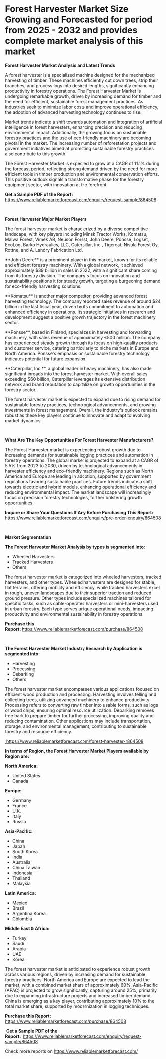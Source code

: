 <p><h1>Forest Harvester Market Size Growing and Forecasted for period from 2025 - 2032 and provides complete market analysis of this market</h1></p><p><strong>Forest Harvester Market Analysis and Latest Trends</strong></p>
<p><p>A forest harvester is a specialized machine designed for the mechanized harvesting of timber. These machines efficiently cut down trees, strip their branches, and process logs into desired lengths, significantly enhancing productivity in forestry operations. The Forest Harvester Market is undergoing remarkable growth, driven by increasing demand for timber and the need for efficient, sustainable forest management practices. As industries seek to minimize labor costs and improve operational efficiency, the adoption of advanced harvesting technology continues to rise.</p><p>Market trends indicate a shift towards automation and integration of artificial intelligence in forest harvesters, enhancing precision and reducing environmental impact. Additionally, the growing focus on sustainable forestry practices and the use of eco-friendly machinery are becoming pivotal in the market. The increasing number of reforestation projects and government initiatives aimed at promoting sustainable forestry practices also contribute to this growth. </p><p>The Forest Harvester Market is expected to grow at a CAGR of 11.1% during the forecast period, reflecting strong demand driven by the need for more efficient tools in timber production and environmental conservation efforts. This positive outlook signals a transformative phase for the forestry equipment sector, with innovation at the forefront.</p></p>
<p><strong>Get a Sample PDF of the Report:&nbsp;</strong> <a href="https://www.reliablemarketforecast.com/enquiry/request-sample/864508?utm_campaign=2140&utm_medium=2&utm_source=Github&utm_content=ia&utm_term=20022025&utm_id=forest-harvester">https://www.reliablemarketforecast.com/enquiry/request-sample/864508</a></p>
<p>&nbsp;</p>
<p><strong>Forest Harvester Major Market Players</strong></p>
<p><p>The forest harvester market is characterized by a diverse competitive landscape, with key players including Minsk Tractor Works, Komatsu, Malwa Forest, Vimek AB, Neuson Forest, John Deere, Ponsse, Logset, EcoLog, Barko Hydraulics, LLC, Caterpillar, Inc., Tigercat, Nisula Forest Oy, Rottne, and A. Landry Fabrication Ltd.</p><p>**John Deere** is a prominent player in this market, known for its reliable and efficient forestry machinery. With a global network, it achieved approximately $39 billion in sales in 2022, with a significant share coming from its forestry division. The company's focus on innovation and sustainability positions it for steady growth, targeting a burgeoning demand for eco-friendly harvesting solutions.</p><p>**Komatsu** is another major competitor, providing advanced forest harvesting technology. The company reported sales revenue of around $24 billion in the last fiscal year, driven by its commitment to automation and enhanced efficiency in operations. Its strategic initiatives in research and development suggest a positive growth trajectory in the forest machinery sector.</p><p>**Ponsse**, based in Finland, specializes in harvesting and forwarding machinery, with sales revenue of approximately €500 million. The company has experienced steady growth through its focus on high-quality products and customer service, catering particularly to niche markets in Europe and North America. Ponsse's emphasis on sustainable forestry technology indicates potential for future expansion.</p><p>**Caterpillar, Inc.**, a global leader in heavy machinery, has also made significant inroads into the forest harvester market. With overall sales exceeding $60 billion, Caterpillar leverages its extensive distribution network and brand reputation to capitalize on growth opportunities in the forestry sector.</p><p>The forest harvester market is expected to expand due to rising demand for sustainable forestry practices, technological advancements, and growing investments in forest management. Overall, the industry's outlook remains robust as these key players continue to innovate and adapt to evolving market dynamics.</p></p>
<p>&nbsp;</p>
<p><strong>What Are The Key Opportunities For Forest Harvester Manufacturers?</strong></p>
<p><p>The Forest Harvester market is experiencing robust growth due to increasing demands for sustainable logging practices and automation in forestry operations. The global market is projected to expand at a CAGR of 5.5% from 2023 to 2030, driven by technological advancements in harvester efficiency and eco-friendly machinery. Regions such as North America and Europe are leading in adoption, supported by government regulations favoring sustainable practices. Future trends indicate a shift towards electric and hybrid models, enhancing operational efficiency and reducing environmental impact. The market landscape will increasingly focus on precision forestry technologies, further bolstering growth opportunities.</p></p>
<p><strong>Inquire or Share Your Questions If Any Before Purchasing This Report:</strong> <a href="https://www.reliablemarketforecast.com/enquiry/pre-order-enquiry/864508?utm_campaign=2140&utm_medium=2&utm_source=Github&utm_content=ia&utm_term=20022025&utm_id=forest-harvester">https://www.reliablemarketforecast.com/enquiry/pre-order-enquiry/864508</a></p>
<p>&nbsp;</p>
<p><strong>Market Segmentation</strong></p>
<p><strong>The Forest Harvester Market Analysis by types is segmented into:</strong></p>
<p><ul><li>Wheeled Harvesters</li><li>Tracked Harvesters</li><li>Others</li></ul></p>
<p><p>The forest harvester market is categorized into wheeled harvesters, tracked harvesters, and other types. Wheeled harvesters are designed for stable, flat terrains, offering mobility and efficiency, while tracked harvesters excel in rough, uneven landscapes due to their superior traction and reduced ground pressure. Other types include specialized machines tailored for specific tasks, such as cable-operated harvesters or mini-harvesters used in urban forestry. Each type serves unique operational needs, impacting productivity and environmental sustainability in forestry operations.</p></p>
<p><strong>Purchase this Report:&nbsp;</strong><a href="https://www.reliablemarketforecast.com/purchase/864508?utm_campaign=2140&utm_medium=2&utm_source=Github&utm_content=ia&utm_term=20022025&utm_id=forest-harvester">https://www.reliablemarketforecast.com/purchase/864508</a></p>
<p>&nbsp;</p>
<p><strong>The Forest Harvester Market Industry Research by Application is segmented into:</strong></p>
<p><ul><li>Harvesting</li><li>Processing</li><li>Debarking</li><li>Others</li></ul></p>
<p><p>The forest harvester market encompasses various applications focused on efficient wood production and processing. Harvesting involves felling and collecting trees, utilizing advanced machinery to enhance productivity. Processing refers to converting raw timber into usable forms, such as logs or wood chips, ensuring optimal resource utilization. Debarking removes tree bark to prepare timber for further processing, improving quality and reducing contamination. Other applications may include transportation, storage, and environmental management, contributing to sustainable forestry and resource efficiency.</p></p>
<p><a href="https://www.reliablemarketforecast.com/forest-harvester-r864508?utm_campaign=2140&utm_medium=2&utm_source=Github&utm_content=ia&utm_term=20022025&utm_id=forest-harvester">&nbsp;https://www.reliablemarketforecast.com/forest-harvester-r864508</a></p>
<p><strong>In terms of Region, the Forest Harvester Market Players available by Region are:</strong></p>
<p>
    <p> <strong> North America: </strong>
        <ul>
            <li>United States</li>
            <li>Canada</li>
        </ul>
        </p> 
    <p> <strong> Europe: </strong>
        <ul>
            <li>Germany</li>
            <li>France</li>
            <li>U.K.</li>
            <li>Italy</li>
            <li>Russia</li>
        </ul>
        </p> 
    <p> <strong> Asia-Pacific: </strong>
        <ul>
            <li>China</li>
            <li>Japan</li>
            <li>South Korea</li>
            <li>India</li>
            <li>Australia</li>
            <li>China Taiwan</li>
            <li>Indonesia</li>
            <li>Thailand</li>
            <li>Malaysia</li>
        </ul>
        </p> 
    <p> <strong> Latin America: </strong>
        <ul>
            <li>Mexico</li>
            <li>Brazil</li>
            <li>Argentina Korea</li>
            <li>Colombia</li>
        </ul>
        </p> 
    <p> <strong> Middle East & Africa: </strong>
        <ul>
            <li>Turkey</li>
            <li>Saudi</li>
            <li>Arabia</li>
            <li>UAE</li>
            <li>Korea</li>
        </ul>
    </p>
    </p>
<p><p>The forest harvester market is anticipated to experience robust growth across various regions, driven by increasing demand for sustainable forestry practices. North America and Europe are expected to lead the market, with a combined market share of approximately 60%. Asia-Pacific (APAC) is projected to grow significantly, capturing around 25%, primarily due to expanding infrastructure projects and increased timber demand. China is emerging as a key player, contributing approximately 10% to the total market share, supported by modernization in logging techniques.</p></p>
<p><strong>Purchase this Report: </strong><a href="https://www.reliablemarketforecast.com/purchase/864508?utm_campaign=2140&utm_medium=2&utm_source=Github&utm_content=ia&utm_term=20022025&utm_id=forest-harvester">https://www.reliablemarketforecast.com/purchase/864508</a></p>
<p>&nbsp;<strong>Get a Sample PDF of the Report:&nbsp;&nbsp;</strong><a href="https://www.reliablemarketforecast.com/enquiry/request-sample/864508?utm_campaign=2140&utm_medium=2&utm_source=Github&utm_content=ia&utm_term=20022025&utm_id=forest-harvester">https://www.reliablemarketforecast.com/enquiry/request-sample/864508</a></p>
<p><strong></strong></p>
<p>Check more reports on <a href="https://www.reliablemarketforecast.com/?utm_campaign=2140&utm_medium=2&utm_source=Github&utm_content=ia&utm_term=20022025&utm_id=forest-harvester">https://www.reliablemarketforecast.com/</a></p>